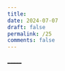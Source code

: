 ```yaml
---
title: 
date: 2024-07-07
draft: false
permalink: /25
comments: false
---
```


[_____](WB/Develop/CPP%20BEA/15%20程序员的自我修养/1%20C&CPP基础/1%20C&CPP基础.md)
